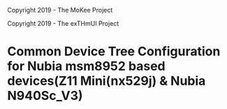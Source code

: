 Copyright 2019 - The MoKee Project

Copyright 2019 - The exTHmUI Project

# Common Device Tree Configuration for Nubia msm8952 based devices(Z11 Mini(nx529j) & Nubia N940Sc_V3)
